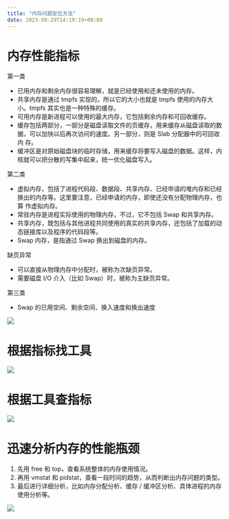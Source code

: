 ```yaml
---
title: "内存问题定位方法"
date: 2023-09-29T14:19:19+08:00
---
```


# 内存性能指标

第一类

- 已用内存和剩余内存很容易理解，就是已经使用和还未使用的内存。
- 共享内存是通过 tmpfs 实现的，所以它的大小也就是 tmpfs 使用的内存大小。tmpfs 其实也是一种特殊的缓存。
- 可用内存是新进程可以使用的最大内存，它包括剩余内存和可回收缓存。
- 缓存包括两部分，一部分是磁盘读取文件的页缓存，用来缓存从磁盘读取的数据，可以加快以后再次访问的速度。另一部分，则是 Slab 分配器中的可回收内
  存。
- 缓冲区是对原始磁盘块的临时存储，用来缓存将要写入磁盘的数据。这样，内核就可以把分散的写集中起来，统一优化磁盘写入。

第二类

- 虚拟内存，包括了进程代码段、数据段、共享内存、已经申请的堆内存和已经换出的内存等。这里要注意，已经申请的内存，即使还没有分配物理内存，也算
  作虚拟内存。
- 常驻内存是进程实际使用的物理内存，不过，它不包括 Swap 和共享内存。
- 共享内存，既包括与其他进程共同使用的真实的共享内存，还包括了加载的动态链接库以及程序的代码段等。
- Swap 内存，是指通过 Swap 换出到磁盘的内存。

缺页异常

- 可以直接从物理内存中分配时，被称为次缺页异常。
- 需要磁盘 I/O 介入（比如 Swap）时，被称为主缺页异常。

第三类

- Swap 的已用空间、剩余空间、换入速度和换出速度

![](https://static001.geekbang.org/resource/image/e2/36/e28cf90f0b137574bca170984d1e6736.png?wh=1586*1760)

# 根据指标找工具

![](https://static001.geekbang.org/resource/image/8f/ed/8f477035fc4348a1f80bde3117a7dfed.png?wh=1708*2116)

# 根据工具查指标

![](https://static001.geekbang.org/resource/image/52/9b/52bb55fba133401889206d02c224769b.png?wh=1701*1753)

# 迅速分析内存的性能瓶颈

1. 先用 free 和 top，查看系统整体的内存使用情况。
2. 再用 vmstat 和 pidstat，查看一段时间的趋势，从而判断出内存问题的类型。
3. 最后进行详细分析，比如内存分配分析、缓存 / 缓冲区分析、具体进程的内存使用分析等。

![](https://static001.geekbang.org/resource/image/d7/fe/d79cd017f0c90b84a36e70a3c5dccffe.png?wh=1629*885)
